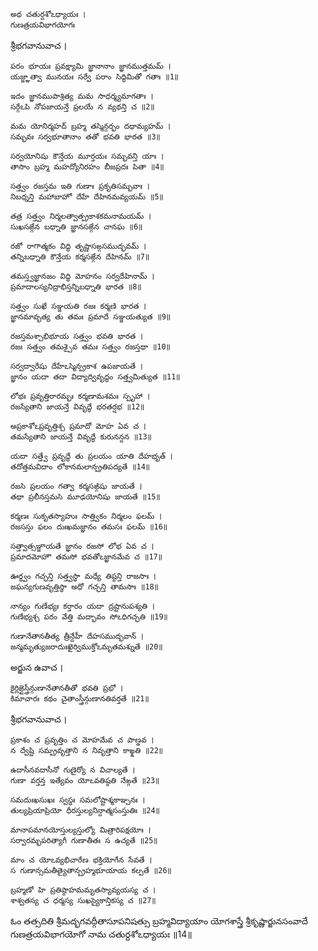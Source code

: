 	అథ చతుర్దశోఽధ్యాయః ।
	గుణత్రయవిభాగయోగః

శ్రీభగవానువాచ ।

	పరం భూయః ప్రవక్ష్యామి జ్ఞానానాం జ్ఞానముత్తమమ్ ।
	యజ్జ్ఞాత్వా మునయః సర్వే పరాం సిద్ధిమితో గతాః ॥1॥

	ఇదం జ్ఞానముపాశ్రిత్య మమ సాధర్మ్యమాగతాః ।
	సర్గేఽపి నోపజాయన్తే ప్రలయే న వ్యథన్తి చ ॥2॥

	మమ యోనిర్మహద్ బ్రహ్మ తస్మిన్గర్భం దధామ్యహమ్ ।
	సమ్భవః సర్వభూతానాం తతో భవతి భారత ॥3॥

	సర్వయోనిషు కౌన్తేయ మూర్తయః సమ్భవన్తి యాః ।
	తాసాం బ్రహ్మ మహద్యోనిరహం బీజప్రదః పితా ॥4॥

	సత్త్వం రజస్తమ ఇతి గుణాః ప్రకృతిసమ్భవాః ।
	నిబధ్నన్తి మహాబాహో దేహే దేహినమవ్యయమ్ ॥5॥

	తత్ర సత్త్వం నిర్మలత్వాత్ప్రకాశకమనామయమ్ ।
	సుఖసఙ్గేన బధ్నాతి జ్ఞానసఙ్గేన చానఘ ॥6॥

	రజో రాగాత్మకం విద్ధి తృష్ణాసఙ్గసముద్భవమ్ ।
	తన్నిబధ్నాతి కౌన్తేయ కర్మసఙ్గేన దేహినమ్ ॥7॥

	తమస్త్వజ్ఞానజం విద్ధి మోహనం సర్వదేహినామ్ ।
	ప్రమాదాలస్యనిద్రాభిస్తన్నిబధ్నాతి భారత ॥8॥

	సత్త్వం సుఖే సఞ్జయతి రజః కర్మణి భారత ।
	జ్ఞానమావృత్య తు తమః ప్రమాదే సఞ్జయత్యుత ॥9॥

	రజస్తమశ్చాభిభూయ సత్త్వం భవతి భారత ।
	రజః సత్త్వం తమశ్చైవ తమః సత్త్వం రజస్తథా ॥10॥

	సర్వద్వారేషు దేహేఽస్మిన్ప్రకాశ ఉపజాయతే ।
	జ్ఞానం యదా తదా విద్యాద్వివృద్ధం సత్త్వమిత్యుత ॥11॥

	లోభః ప్రవృత్తిరారమ్భః కర్మణామశమః స్పృహా ।
	రజస్యేతాని జాయన్తే వివృద్ధే భరతర్షభ ॥12॥

	అప్రకాశోఽప్రవృత్తిశ్చ ప్రమాదో మోహ ఏవ చ ।
	తమస్యేతాని జాయన్తే వివృద్ధే కురునన్దన ॥13॥

	యదా సత్త్వే ప్రవృద్ధే తు ప్రలయం యాతి దేహభృత్ ।
	తదోత్తమవిదాం లోకానమలాన్ప్రతిపద్యతే ॥14॥

	రజసి ప్రలయం గత్వా కర్మసఙ్గిషు జాయతే ।
	తథా ప్రలీనస్తమసి మూఢయోనిషు జాయతే ॥15॥

	కర్మణః సుకృతస్యాహుః సాత్త్వికం నిర్మలం ఫలమ్ ।
	రజసస్తు ఫలం దుఃఖమజ్ఞానం తమసః ఫలమ్ ॥16॥

	సత్త్వాత్సఞ్జాయతే జ్ఞానం రజసో లోభ ఏవ చ ।
	ప్రమాదమోహౌ తమసో భవతోఽజ్ఞానమేవ చ ॥17॥

	ఊర్ధ్వం గచ్ఛన్తి సత్త్వస్థా మధ్యే తిష్ఠన్తి రాజసాః ।
	జఘన్యగుణవృత్తిస్థా అధో గచ్ఛన్తి తామసాః ॥18॥

	నాన్యం గుణేభ్యః కర్తారం యదా ద్రష్టానుపశ్యతి ।
	గుణేభ్యశ్చ పరం వేత్తి మద్భావం సోఽధిగచ్ఛతి ॥19॥

	గుణానేతానతీత్య త్రీన్దేహీ దేహసముద్భవాన్ ।
	జన్మమృత్యుజరాదుఃఖైర్విముక్తోఽమృతమశ్నుతే ॥20॥

అర్జున ఉవాచ ।

	కైర్లిఙ్గైస్త్రీన్గుణానేతానతీతో భవతి ప్రభో ।
	కిమాచారః కథం చైతాంస్త్రీన్గుణానతివర్తతే ॥21॥

శ్రీభగవానువాచ ।

	ప్రకాశం చ ప్రవృత్తిం చ మోహమేవ చ పాణ్డవ ।
	న ద్వేష్టి సమ్ప్రవృత్తాని న నివృత్తాని కాఙ్క్షతి ॥22॥

	ఉదాసీనవదాసీనో గుణైర్యో న విచాల్యతే ।
	గుణా వర్తన్త ఇత్యేవం యోఽవతిష్ఠతి నేఙ్గతే ॥23॥

	సమదుఃఖసుఖః స్వస్థః సమలోష్టాశ్మకాఞ్చనః ।
	తుల్యప్రియాప్రియో ధీరస్తుల్యనిన్దాత్మసంస్తుతిః ॥24॥

	మానాపమానయోస్తుల్యస్తుల్యో మిత్రారిపక్షయోః ।
	సర్వారమ్భపరిత్యాగీ గుణాతీతః స ఉచ్యతే ॥25॥

	మాం చ యోఽవ్యభిచారేణ భక్తియోగేన సేవతే ।
	స గుణాన్సమతీత్యైతాన్బ్రహ్మభూయాయ కల్పతే ॥26॥

	బ్రహ్మణో హి ప్రతిష్ఠాహమమృతస్యావ్యయస్య చ ।
	శాశ్వతస్య చ ధర్మస్య సుఖస్యైకాన్తికస్య చ ॥27॥


ఓం తత్సదితి శ్రీమద్భగవద్గీతాసూపనిషత్సు
బ్రహ్మవిద్యాయాం యోగశాస్త్రే శ్రీకృష్ణార్జునసంవాదే
గుణత్రయవిభాగయోగో నామ చతుర్దశోఽధ్యాయః ॥14॥